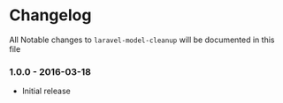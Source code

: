 # Changelog

All Notable changes to `laravel-model-cleanup` will be documented in this file

### 1.0.0 - 2016-03-18
- Initial release

